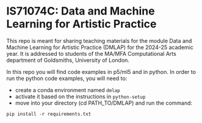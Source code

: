 # IS71074C: Data and Machine Learning for Artistic Practice

This repo is meant for sharing teaching materials for the module Data and Machine Learning for Artistic Practice (DMLAP) for the 2024-25 academic year. It is addressed to students of the MA/MFA Computational Arts department of Goldsmiths, University of London.

In this repo you will find code examples in p5/ml5 and in python.
In order to run the python code examples, you will need to:

 - create a conda environment named `dmlap`
 - activate it based on the instructions in `python-setup`
 - move into your directory (cd PATH_TO/DMLAP) and run the command:

`pip install -r requirements.txt`
